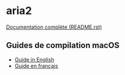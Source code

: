 # aria2

[Documentation complète (README.rst)](README.rst)

## Guides de compilation macOS

- [Guide in English](Explanation_to_solve_troubles_of_build_aria2_from_CLI_macOS.md)
- [Guide en français](Explication_resolution_problemes_compilation_aria2_CLI_macOS.md)
